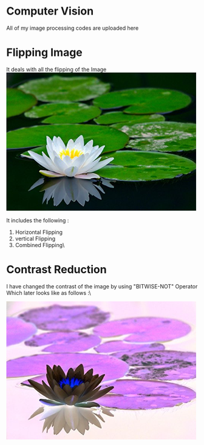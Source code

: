 # Computer Vision
All of my image processing codes are uploaded here

# Flipping Image

It deals with all the flipping of the Image\
<img src = "white lotus.jpg">


It includes the following :
1. Horizontal Flipping
2. vertical Flipping
3. Combined Flipping\

# Contrast Reduction

I have changed the contrast of the image by using "BITWISE-NOT" Operator\
Which later looks like as follows :\

<img src = "output.jpeg">
